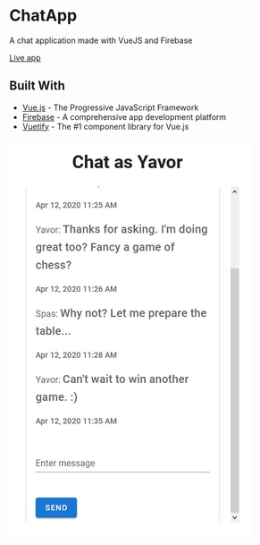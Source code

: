 # ChatApp

A chat application made with VueJS and Firebase

[Live app](https://chat-cd4ab.web.app/)

## Built With

- [Vue.js](https://vuejs.org/) - The Progressive
  JavaScript Framework
- [Firebase](https://firebase.google.com/) - A comprehensive app development platform
- [Vuetify](https://vuetifyjs.com/en/) - The #1 component library for Vue.js

![alt text](screenshots/chat.jpg "Chat")
